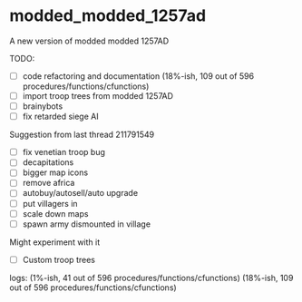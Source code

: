 # modded_modded_1257ad
A new version of modded modded 1257AD


TODO:
- [ ] code refactoring and documentation (18%-ish, 109 out of 596 procedures/functions/cfunctions) 
- [ ] import troop trees from modded 1257AD
- [ ] brainybots 
- [ ] fix retarded siege AI

Suggestion from last thread 211791549
- [ ] fix venetian troop bug
- [ ] decapitations
- [ ] bigger map icons
- [ ] remove africa 
- [ ] autobuy/autosell/auto upgrade
- [ ] put villagers in
- [ ] scale down maps
- [ ] spawn army dismounted in village

Might experiment with it
- [ ] Custom troop trees

logs:
(1%-ish, 41 out of 596 procedures/functions/cfunctions) 
(18%-ish, 109 out of 596 procedures/functions/cfunctions) 
